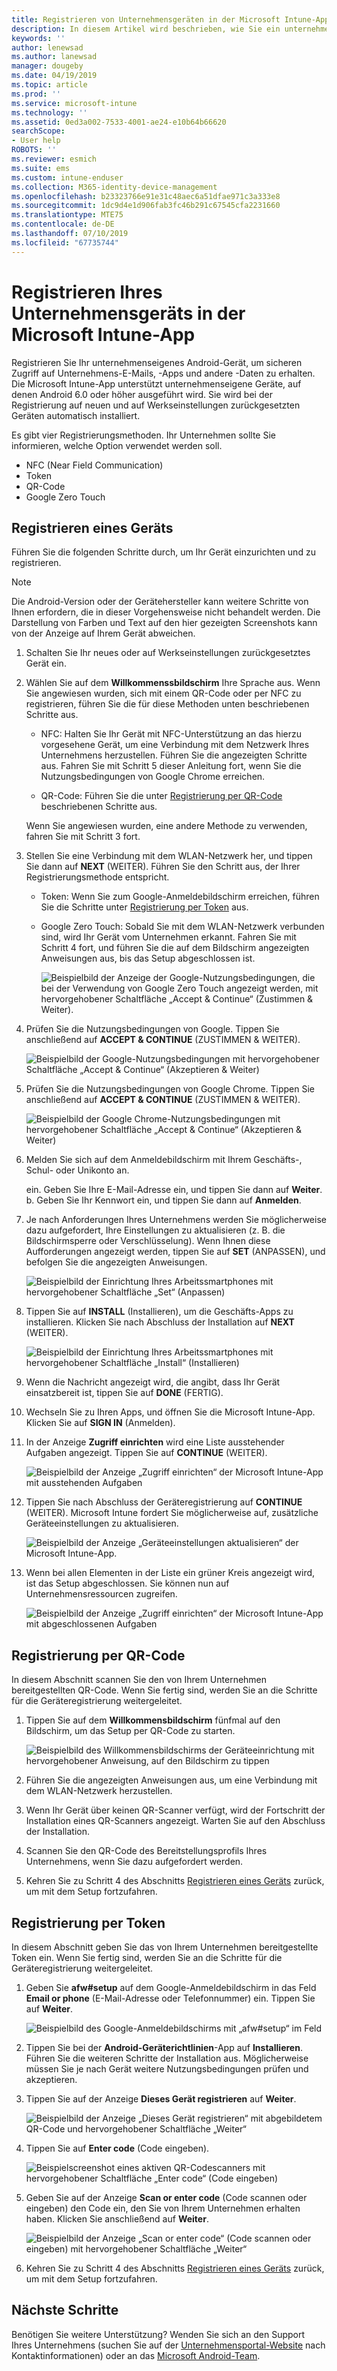 ```yaml
---
title: Registrieren von Unternehmensgeräten in der Microsoft Intune-App | Microsoft-Dokumentation
description: In diesem Artikel wird beschrieben, wie Sie ein unternehmenseigenes Android-Gerät bei Intune registrieren.
keywords: ''
author: lenewsad
ms.author: lanewsad
manager: dougeby
ms.date: 04/19/2019
ms.topic: article
ms.prod: ''
ms.service: microsoft-intune
ms.technology: ''
ms.assetid: 0ed3a002-7533-4001-ae24-e10b64b66620
searchScope:
- User help
ROBOTS: ''
ms.reviewer: esmich
ms.suite: ems
ms.custom: intune-enduser
ms.collection: M365-identity-device-management
ms.openlocfilehash: b23323766e91e31c48aec6a51dfae971c3a333e8
ms.sourcegitcommit: 1dc9d4e1d906fab3fc46b291c67545cfa2231660
ms.translationtype: MTE75
ms.contentlocale: de-DE
ms.lasthandoff: 07/10/2019
ms.locfileid: "67735744"
---
```

# <a name="enroll-your-corporate-device-with-the-microsoft-intune-app"></a>Registrieren Ihres Unternehmensgeräts in der Microsoft Intune-App

Registrieren Sie Ihr unternehmenseigenes Android-Gerät, um sicheren Zugriff auf Unternehmens-E-Mails, -Apps und andere -Daten zu erhalten. Die Microsoft Intune-App unterstützt unternehmenseigene Geräte, auf denen Android 6.0 oder höher ausgeführt wird. Sie wird bei der Registrierung auf neuen und auf Werkseinstellungen zurückgesetzten Geräten automatisch installiert. 

Es gibt vier Registrierungsmethoden. Ihr Unternehmen sollte Sie informieren, welche Option verwendet werden soll.
 
* NFC (Near Field Communication)  
* Token  
* QR-Code   
* Google Zero Touch  

## <a name="enroll-device"></a>Registrieren eines Geräts 
Führen Sie die folgenden Schritte durch, um Ihr Gerät einzurichten und zu registrieren.  

> [!NOTE]
> Die Android-Version oder der Gerätehersteller kann weitere Schritte von Ihnen erfordern, die in dieser Vorgehensweise nicht behandelt werden. Die Darstellung von Farben und Text auf den hier gezeigten Screenshots kann von der Anzeige auf Ihrem Gerät abweichen.  

1. Schalten Sie Ihr neues oder auf Werkseinstellungen zurückgesetztes Gerät ein.  
2. Wählen Sie auf dem **Willkommenssbildschirm** Ihre Sprache aus.   Wenn Sie angewiesen wurden, sich mit einem QR-Code oder per NFC zu registrieren, führen Sie die für diese Methoden unten beschriebenen Schritte aus.  
     * NFC: Halten Sie Ihr Gerät mit NFC-Unterstützung an das hierzu vorgesehene Gerät, um eine Verbindung mit dem Netzwerk Ihres Unternehmens herzustellen. Führen Sie die angezeigten Schritte aus. Fahren Sie mit Schritt 5 dieser Anleitung fort, wenn Sie die Nutzungsbedingungen von Google Chrome erreichen.  

     * QR-Code: Führen Sie die unter [Registrierung per QR-Code](#qr-code-enrollment) beschriebenen Schritte aus.  

     Wenn Sie angewiesen wurden, eine andere Methode zu verwenden, fahren Sie mit Schritt 3 fort.    

1. Stellen Sie eine Verbindung mit dem WLAN-Netzwerk her, und tippen Sie dann auf **NEXT** (WEITER). Führen Sie den Schritt aus, der Ihrer Registrierungsmethode entspricht. 

    * Token: Wenn Sie zum Google-Anmeldebildschirm erreichen, führen Sie die Schritte unter [Registrierung per Token](#token-enrollment) aus.    
    * Google Zero Touch: Sobald Sie mit dem WLAN-Netzwerk verbunden sind, wird Ihr Gerät vom Unternehmen erkannt. Fahren Sie mit Schritt 4 fort, und führen Sie die auf dem Bildschirm angezeigten Anweisungen aus, bis das Setup abgeschlossen ist.    
 
       ![Beispielbild der Anzeige der Google-Nutzungsbedingungen, die bei der Verwendung von Google Zero Touch angezeigt werden, mit hervorgehobener Schaltfläche „Accept & Continue“ (Zustimmen & Weiter).](./media/google-zero-touch-intune-app-01.png)   
   
4. Prüfen Sie die Nutzungsbedingungen von Google. Tippen Sie anschließend auf **ACCEPT & CONTINUE** (ZUSTIMMEN & WEITER).  

      ![Beispielbild der Google-Nutzungsbedingungen mit hervorgehobener Schaltfläche „Accept & Continue“ (Akzeptieren & Weiter)](./media/fully-managed-intune-app-04.png)   

6. Prüfen Sie die Nutzungsbedingungen von Google Chrome. Tippen Sie anschließend auf **ACCEPT & CONTINUE** (ZUSTIMMEN & WEITER).  

   ![Beispielbild der Google Chrome-Nutzungsbedingungen mit hervorgehobener Schaltfläche „Accept & Continue“ (Akzeptieren & Weiter)](./media/fully-managed-intune-app-06.png)   

7. Melden Sie sich auf dem Anmeldebildschirm mit Ihrem Geschäfts-, Schul- oder Unikonto an.   

    ein. Geben Sie Ihre E-Mail-Adresse ein, und tippen Sie dann auf **Weiter**.      
    b. Geben Sie Ihr Kennwort ein, und tippen Sie dann auf **Anmelden**.  

8. Je nach Anforderungen Ihres Unternehmens werden Sie möglicherweise dazu aufgefordert, Ihre Einstellungen zu aktualisieren (z. B. die Bildschirmsperre oder Verschlüsselung). Wenn Ihnen diese Aufforderungen angezeigt werden, tippen Sie auf **SET** (ANPASSEN), und befolgen Sie die angezeigten Anweisungen.  

   ![Beispielbild der Einrichtung Ihres Arbeitssmartphones mit hervorgehobener Schaltfläche „Set“ (Anpassen)](./media/fully-managed-intune-app-10.png)   

9. Tippen Sie auf **INSTALL** (Installieren), um die Geschäfts-Apps zu installieren. Klicken Sie nach Abschluss der Installation auf **NEXT** (WEITER).  

   ![Beispielbild der Einrichtung Ihres Arbeitssmartphones mit hervorgehobener Schaltfläche „Install“ (Installieren)](./media/fully-managed-intune-app-11.png)   

10. Wenn die Nachricht angezeigt wird, die angibt, dass Ihr Gerät einsatzbereit ist, tippen Sie auf **DONE** (FERTIG). 

11. Wechseln Sie zu Ihren Apps, und öffnen Sie die Microsoft Intune-App. Klicken Sie auf **SIGN IN** (Anmelden). 

12. In der Anzeige **Zugriff einrichten** wird eine Liste ausstehender Aufgaben angezeigt. Tippen Sie auf **CONTINUE** (WEITER).  

       ![Beispielbild der Anzeige „Zugriff einrichten“ der Microsoft Intune-App mit ausstehenden Aufgaben](./media/fully-managed-intune-app-14.png)   

13. Tippen Sie nach Abschluss der Geräteregistrierung auf **CONTINUE** (WEITER). Microsoft Intune fordert Sie möglicherweise auf, zusätzliche Geräteeinstellungen zu aktualisieren.   

       ![Beispielbild der Anzeige „Geräteeinstellungen aktualisieren“ der Microsoft Intune-App.](./media/fully-managed-intune-app-15-2.png)   

14. Wenn bei allen Elementen in der Liste ein grüner Kreis angezeigt wird, ist das Setup abgeschlossen. Sie können nun auf Unternehmensressourcen zugreifen.  

       ![Beispielbild der Anzeige „Zugriff einrichten“ der Microsoft Intune-App mit abgeschlossenen Aufgaben](./media/fully-managed-intune-app-16.png)   


## <a name="qr-code-enrollment"></a>Registrierung per QR-Code  
In diesem Abschnitt scannen Sie den von Ihrem Unternehmen bereitgestellten QR-Code.  Wenn Sie fertig sind, werden Sie an die Schritte für die Geräteregistrierung weitergeleitet.     
  
1. Tippen Sie auf dem **Willkommensbildschirm** fünfmal auf den Bildschirm, um das Setup per QR-Code zu starten.  

   ![Beispielbild des Willkommensbildschirms der Geräteeinrichtung mit hervorgehobener Anweisung, auf den Bildschirm zu tippen](./media/qr-code-intune-app-01.png)  

2. Führen Sie die angezeigten Anweisungen aus, um eine Verbindung mit dem WLAN-Netzwerk herzustellen.  
3. Wenn Ihr Gerät über keinen QR-Scanner verfügt, wird der Fortschritt der Installation eines QR-Scanners angezeigt. Warten Sie auf den Abschluss der Installation.  
4. Scannen Sie den QR-Code des Bereitstellungsprofils Ihres Unternehmens, wenn Sie dazu aufgefordert werden.  
5. Kehren Sie zu Schritt 4 des Abschnitts [Registrieren eines Geräts](#enroll-device) zurück, um mit dem Setup fortzufahren.  

## <a name="token-enrollment"></a>Registrierung per Token  
In diesem Abschnitt geben Sie das von Ihrem Unternehmen bereitgestellte Token ein. Wenn Sie fertig sind, werden Sie an die Schritte für die Geräteregistrierung weitergeleitet.  

1. Geben Sie **afw#setup** auf dem Google-Anmeldebildschirm in das Feld **Email or phone** (E-Mail-Adresse oder Telefonnummer) ein. Tippen Sie auf **Weiter**. 

   ![Beispielbild des Google-Anmeldebildschirms mit „afw#setup“ im Feld](./media/token-intune-app-01.png)   

2. Tippen Sie bei der **Android-Geräterichtlinien**-App auf **Installieren**. Führen Sie die weiteren Schritte der Installation aus. Möglicherweise müssen Sie je nach Gerät weitere Nutzungsbedingungen prüfen und akzeptieren.    

3. Tippen Sie auf der Anzeige **Dieses Gerät registrieren** auf **Weiter**.  

   ![Beispielbild der Anzeige „Dieses Gerät registrieren“ mit abgebildetem QR-Code und hervorgehobener Schaltfläche „Weiter“](./media/token-intune-app-02.png)  

4. Tippen Sie auf **Enter code** (Code eingeben).

   ![Beispielscreenshot eines aktiven QR-Codescanners mit hervorgehobener Schaltfläche „Enter code“ (Code eingeben)](./media/token-intune-app-03.png)  

5. Geben Sie auf der Anzeige **Scan or enter code** (Code scannen oder eingeben) den Code ein, den Sie von Ihrem Unternehmen erhalten haben.  Klicken Sie anschließend auf **Weiter**.  

   ![Beispielbild der Anzeige „Scan or enter code“ (Code scannen oder eingeben) mit hervorgehobener Schaltfläche „Weiter“](./media/token-intune-app-04.png)  

6. Kehren Sie zu Schritt 4 des Abschnitts [Registrieren eines Geräts](#enroll-device) zurück, um mit dem Setup fortzufahren.  



## <a name="next-steps"></a>Nächste Schritte   
Benötigen Sie weitere Unterstützung? Wenden Sie sich an den Support Ihres Unternehmens (suchen Sie auf der [Unternehmensportal-Website](https://go.microsoft.com/fwlink/?linkid=2010980) nach Kontaktinformationen) oder an das <a href="mailto:wintunedroidfbk@microsoft.com?subject=I'm having trouble with enrolling my Android device&body=Describe the issue you're experiencing here.">Microsoft Android-Team</a>.  
